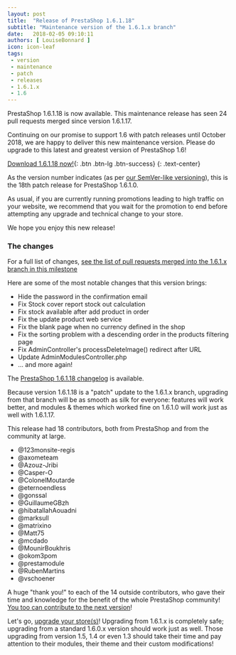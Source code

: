 ```yaml
---
layout: post
title:  "Release of PrestaShop 1.6.1.18"
subtitle: "Maintenance version of the 1.6.1.x branch"
date:   2018-02-05 09:10:11
authors: [ LouiseBonnard ]
icon: icon-leaf
tags:
 - version
 - maintenance
 - patch
 - releases
 - 1.6.1.x
 - 1.6
---
```


PrestaShop 1.6.1.18 is now available. This maintenance release has seen 24 pull requests merged since version 1.6.1.17.

Continuing on our promise to support 1.6 with patch releases until October 2018, we are happy to deliver this new maintenance version. Please do upgrade to this latest and greatest version of PrestaShop 1.6!

[Download 1.6.1.18 now!](https://www.prestashop.com/en/previous-versions){: .btn .btn-lg .btn-success}
{: .text-center}

As the version number indicates (as per [our SemVer-like versioning](http://build.prestashop.com/news/a-more-semantic-versioning-scheme)), this is the 18th patch release for PrestaShop 1.6.1.0.

As usual, if you are currently running promotions leading to high traffic on your website, we recommend that you wait for the promotion to end before attempting any upgrade and technical change to your store.

We hope you enjoy this new release!


### The changes

For a full list of changes, [see the list of pull requests merged into the 1.6.1.x branch in this milestone](https://github.com/PrestaShop/PrestaShop/pulls?utf8=%E2%9C%93&q=is%3Apr+is%3Amerged+milestone%3A1.6.1.18)

Here are some of the most notable changes that this version brings:

* Hide the password in the confirmation email
* Fix Stock cover report stock out calculation
* Fix stock available after add product in order
* Fix the update product web service
* Fix the blank page when no currency defined in the shop
* Fix the sorting problem with a descending order in the products filtering page
* Fix AdminController's processDeleteImage() redirect after URL
* Update AdminModulesController.php
* ... and more again!


The [PrestaShop 1.6.1.18 changelog](https://www.prestashop.com/en/system/files/ps_releases/changelog_1.6.1.18.txt) is available.

Because version 1.6.1.18 is a "patch" update to the 1.6.1.x branch, upgrading from that branch will be as smooth as silk for everyone: features will work better, and modules & themes which worked fine on 1.6.1.0 will work just as well with 1.6.1.17.

This release had 18 contributors, both from PrestaShop and from the community at large.

* @123monsite-regis
* @axometeam
* @Azouz-Jribi
* @Casper-O
* @ColonelMoutarde
* @eternoendless
* @gonssal 
* @GuillaumeGBzh
* @hibatallahAouadni
* @marksull
* @matrixino
* @Matt75
* @mcdado
* @MounirBoukhris
* @okom3pom
* @prestamodule
* @RubenMartins
* @vschoener


A huge "thank you!" to each of the 14 outside contributors, who gave their time and knowledge for the benefit of the whole PrestaShop community! [You too can contribute to the next version](http://doc.prestashop.com/display/PS16/Contributing+code+to+PrestaShop)!

Let's go, [upgrade your store(s)](http://doc.prestashop.com/display/PS16/Updating+PrestaShop)! Upgrading from 1.6.1.x is completely safe; upgrading from a standard 1.6.0.x version should work just as well. Those upgrading from version 1.5, 1.4 or even 1.3 should take their time and pay attention to their modules, their theme and their custom modifications!
